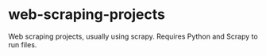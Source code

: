 # web-scraping-projects
Web scraping projects, usually using scrapy. Requires Python and Scrapy to run files.

